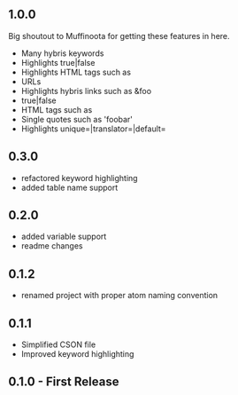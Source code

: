 ## 1.0.0

Big shoutout to Muffinoota for getting these features in here. 

* Many hybris keywords
* Highlights true|false
* Highlights HTML tags such as <foo>
* URLs
* Highlights hybris links such as &foo
* true|false
* HTML tags such as <foo>
* Single quotes such as 'foobar'
* Highlights unique=|translator=|default=

## 0.3.0
* refactored keyword highlighting
* added table name support

## 0.2.0
* added variable support
* readme changes

## 0.1.2
* renamed project with proper atom naming convention

## 0.1.1
* Simplified CSON file
* Improved keyword highlighting

## 0.1.0 - First Release
